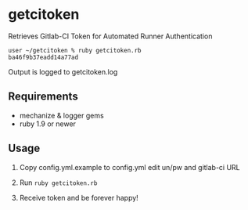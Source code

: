 getcitoken
==========

Retrieves Gitlab-CI Token for Automated Runner Authentication

```
user ~/getcitoken % ruby getcitoken.rb
ba46f9b37eadd14a77ad
```

Output is logged to getcitoken.log

## Requirements

- mechanize & logger gems
- ruby 1.9 or newer

## Usage

1) Copy config.yml.example to config.yml edit un/pw and gitlab-ci URL

2) Run ```ruby getcitoken.rb```

3) Receive token and be forever happy!
